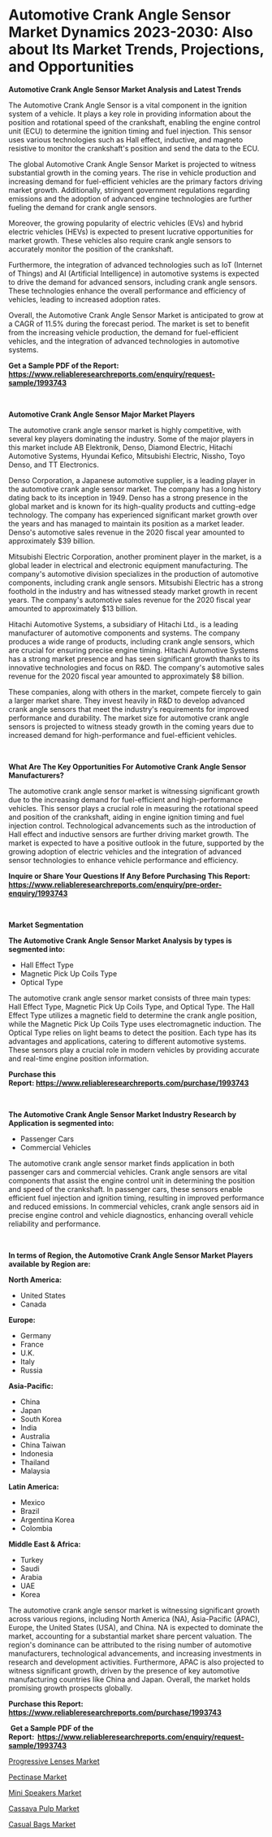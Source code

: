 <p><h1>Automotive Crank Angle Sensor Market Dynamics 2023-2030: Also about Its Market Trends, Projections, and Opportunities</h1></p><p><strong>Automotive Crank Angle Sensor Market Analysis and Latest Trends</strong></p>
<p><p>The Automotive Crank Angle Sensor is a vital component in the ignition system of a vehicle. It plays a key role in providing information about the position and rotational speed of the crankshaft, enabling the engine control unit (ECU) to determine the ignition timing and fuel injection. This sensor uses various technologies such as Hall effect, inductive, and magneto resistive to monitor the crankshaft's position and send the data to the ECU.</p><p>The global Automotive Crank Angle Sensor Market is projected to witness substantial growth in the coming years. The rise in vehicle production and increasing demand for fuel-efficient vehicles are the primary factors driving market growth. Additionally, stringent government regulations regarding emissions and the adoption of advanced engine technologies are further fueling the demand for crank angle sensors.</p><p>Moreover, the growing popularity of electric vehicles (EVs) and hybrid electric vehicles (HEVs) is expected to present lucrative opportunities for market growth. These vehicles also require crank angle sensors to accurately monitor the position of the crankshaft.</p><p>Furthermore, the integration of advanced technologies such as IoT (Internet of Things) and AI (Artificial Intelligence) in automotive systems is expected to drive the demand for advanced sensors, including crank angle sensors. These technologies enhance the overall performance and efficiency of vehicles, leading to increased adoption rates.</p><p>Overall, the Automotive Crank Angle Sensor Market is anticipated to grow at a CAGR of 11.5% during the forecast period. The market is set to benefit from the increasing vehicle production, the demand for fuel-efficient vehicles, and the integration of advanced technologies in automotive systems.</p></p>
<p><strong>Get a Sample PDF of the Report:&nbsp; <a href="https://www.reliableresearchreports.com/enquiry/request-sample/1993743">https://www.reliableresearchreports.com/enquiry/request-sample/1993743</a></strong></p>
<p>&nbsp;</p>
<p><strong>Automotive Crank Angle Sensor Major Market Players</strong></p>
<p><p>The automotive crank angle sensor market is highly competitive, with several key players dominating the industry. Some of the major players in this market include AB Elektronik, Denso, Diamond Electric, Hitachi Automotive Systems, Hyundai Kefico, Mitsubishi Electric, Nissho, Toyo Denso, and TT Electronics.</p><p>Denso Corporation, a Japanese automotive supplier, is a leading player in the automotive crank angle sensor market. The company has a long history dating back to its inception in 1949. Denso has a strong presence in the global market and is known for its high-quality products and cutting-edge technology. The company has experienced significant market growth over the years and has managed to maintain its position as a market leader. Denso's automotive sales revenue in the 2020 fiscal year amounted to approximately $39 billion.</p><p>Mitsubishi Electric Corporation, another prominent player in the market, is a global leader in electrical and electronic equipment manufacturing. The company's automotive division specializes in the production of automotive components, including crank angle sensors. Mitsubishi Electric has a strong foothold in the industry and has witnessed steady market growth in recent years. The company's automotive sales revenue for the 2020 fiscal year amounted to approximately $13 billion.</p><p>Hitachi Automotive Systems, a subsidiary of Hitachi Ltd., is a leading manufacturer of automotive components and systems. The company produces a wide range of products, including crank angle sensors, which are crucial for ensuring precise engine timing. Hitachi Automotive Systems has a strong market presence and has seen significant growth thanks to its innovative technologies and focus on R&D. The company's automotive sales revenue for the 2020 fiscal year amounted to approximately $8 billion.</p><p>These companies, along with others in the market, compete fiercely to gain a larger market share. They invest heavily in R&D to develop advanced crank angle sensors that meet the industry's requirements for improved performance and durability. The market size for automotive crank angle sensors is projected to witness steady growth in the coming years due to increased demand for high-performance and fuel-efficient vehicles.</p></p>
<p>&nbsp;</p>
<p><strong>What Are The Key Opportunities For Automotive Crank Angle Sensor Manufacturers?</strong></p>
<p><p>The automotive crank angle sensor market is witnessing significant growth due to the increasing demand for fuel-efficient and high-performance vehicles. This sensor plays a crucial role in measuring the rotational speed and position of the crankshaft, aiding in engine ignition timing and fuel injection control. Technological advancements such as the introduction of Hall effect and inductive sensors are further driving market growth. The market is expected to have a positive outlook in the future, supported by the growing adoption of electric vehicles and the integration of advanced sensor technologies to enhance vehicle performance and efficiency.</p></p>
<p><strong>Inquire or Share Your Questions If Any Before Purchasing This Report: <a href="https://www.reliableresearchreports.com/enquiry/pre-order-enquiry/1993743">https://www.reliableresearchreports.com/enquiry/pre-order-enquiry/1993743</a></strong></p>
<p>&nbsp;</p>
<p><strong>Market Segmentation</strong></p>
<p><strong>The Automotive Crank Angle Sensor Market Analysis by types is segmented into:</strong></p>
<p><ul><li>Hall Effect Type</li><li>Magnetic Pick Up Coils Type</li><li>Optical Type</li></ul></p>
<p><p>The automotive crank angle sensor market consists of three main types: Hall Effect Type, Magnetic Pick Up Coils Type, and Optical Type. The Hall Effect Type utilizes a magnetic field to determine the crank angle position, while the Magnetic Pick Up Coils Type uses electromagnetic induction. The Optical Type relies on light beams to detect the position. Each type has its advantages and applications, catering to different automotive systems. These sensors play a crucial role in modern vehicles by providing accurate and real-time engine position information.</p></p>
<p><strong>Purchase this Report:&nbsp;<a href="https://www.reliableresearchreports.com/purchase/1993743">https://www.reliableresearchreports.com/purchase/1993743</a></strong></p>
<p>&nbsp;</p>
<p><strong>The Automotive Crank Angle Sensor Market Industry Research by Application is segmented into:</strong></p>
<p><ul><li>Passenger Cars</li><li>Commercial Vehicles</li></ul></p>
<p><p>The automotive crank angle sensor market finds application in both passenger cars and commercial vehicles. Crank angle sensors are vital components that assist the engine control unit in determining the position and speed of the crankshaft. In passenger cars, these sensors enable efficient fuel injection and ignition timing, resulting in improved performance and reduced emissions. In commercial vehicles, crank angle sensors aid in precise engine control and vehicle diagnostics, enhancing overall vehicle reliability and performance.</p></p>
<p>&nbsp;</p>
<p><strong>In terms of Region, the Automotive Crank Angle Sensor Market Players available by Region are:</strong></p>
<p>
    <p> <strong> North America: </strong>
        <ul>
            <li>United States</li>
            <li>Canada</li>
        </ul>
        </p> 
    <p> <strong> Europe: </strong>
        <ul>
            <li>Germany</li>
            <li>France</li>
            <li>U.K.</li>
            <li>Italy</li>
            <li>Russia</li>
        </ul>
        </p> 
    <p> <strong> Asia-Pacific: </strong>
        <ul>
            <li>China</li>
            <li>Japan</li>
            <li>South Korea</li>
            <li>India</li>
            <li>Australia</li>
            <li>China Taiwan</li>
            <li>Indonesia</li>
            <li>Thailand</li>
            <li>Malaysia</li>
        </ul>
        </p> 
    <p> <strong> Latin America: </strong>
        <ul>
            <li>Mexico</li>
            <li>Brazil</li>
            <li>Argentina Korea</li>
            <li>Colombia</li>
        </ul>
        </p> 
    <p> <strong> Middle East & Africa: </strong>
        <ul>
            <li>Turkey</li>
            <li>Saudi</li>
            <li>Arabia</li>
            <li>UAE</li>
            <li>Korea</li>
        </ul>
    </p>
    </p>
<p><p>The automotive crank angle sensor market is witnessing significant growth across various regions, including North America (NA), Asia-Pacific (APAC), Europe, the United States (USA), and China. NA is expected to dominate the market, accounting for a substantial market share percent valuation. The region's dominance can be attributed to the rising number of automotive manufacturers, technological advancements, and increasing investments in research and development activities. Furthermore, APAC is also projected to witness significant growth, driven by the presence of key automotive manufacturing countries like China and Japan. Overall, the market holds promising growth prospects globally.</p></p>
<p><strong>Purchase this Report: <a href="https://www.reliableresearchreports.com/purchase/1993743">https://www.reliableresearchreports.com/purchase/1993743</a></strong></p>
<p>&nbsp;<strong>Get a Sample PDF of the Report:&nbsp;&nbsp;<a href="https://www.reliableresearchreports.com/enquiry/request-sample/1993743">https://www.reliableresearchreports.com/enquiry/request-sample/1993743</a></strong></p>
<p><strong></strong></p>
<p><p><a href="https://www.linkedin.com/pulse/progressive-lenses-market-challenges-opportunities-growth-cztrc/">Progressive Lenses Market</a></p><p><a href="https://medium.com/@vergiekunze/pectinase-market-research-report-its-history-and-forecast-2023-to-2030-7dbc8d2f6d38">Pectinase Market</a></p><p><a href="https://www.linkedin.com/pulse/mini-speakers-market-research-report-provides-thorough-dpxjc/">Mini Speakers Market</a></p><p><a href="https://medium.com/@erickasauer/cassava-pulp-market-analysis-and-sze-forecasted-for-period-from-2023-to-2030-a802e2d26fad">Cassava Pulp Market</a></p><p><a href="https://www.linkedin.com/pulse/decoding-casual-bags-market-deep-dive-latest-trends-segmentation-ttvxc/">Casual Bags Market</a></p></p>